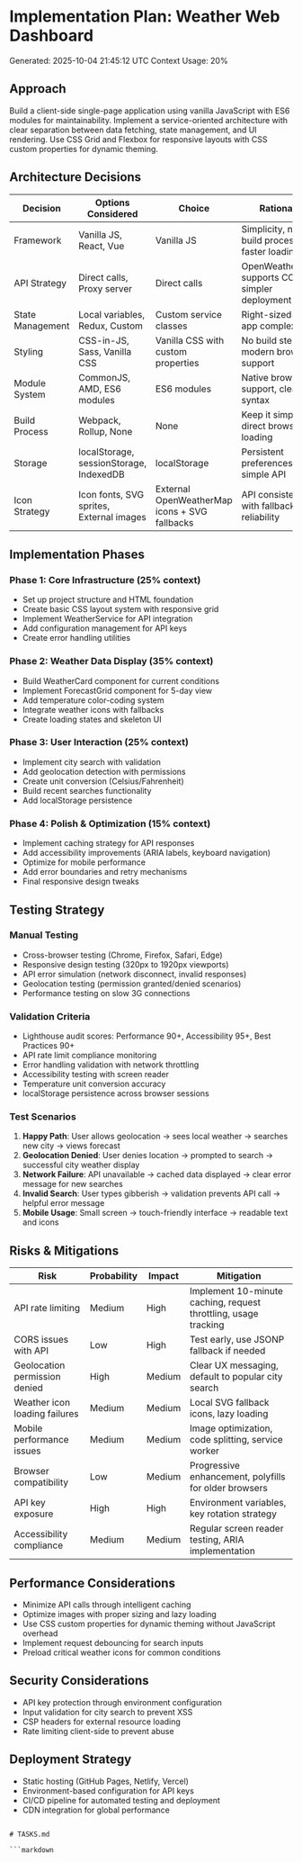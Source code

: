 # Implementation Plan: Weather Web Dashboard
Generated: 2025-10-04 21:45:12 UTC
Context Usage: 20%

## Approach
Build a client-side single-page application using vanilla JavaScript with ES6 modules for maintainability. Implement a service-oriented architecture with clear separation between data fetching, state management, and UI rendering. Use CSS Grid and Flexbox for responsive layouts with CSS custom properties for dynamic theming.

## Architecture Decisions

| Decision | Options Considered | Choice | Rationale |
|----------|-------------------|---------|-----------|
| Framework | Vanilla JS, React, Vue | Vanilla JS | Simplicity, no build process, faster loading |
| API Strategy | Direct calls, Proxy server | Direct calls | OpenWeatherMap supports CORS, simpler deployment |
| State Management | Local variables, Redux, Custom | Custom service classes | Right-sized for app complexity |
| Styling | CSS-in-JS, Sass, Vanilla CSS | Vanilla CSS with custom properties | No build step, modern browser support |
| Module System | CommonJS, AMD, ES6 modules | ES6 modules | Native browser support, clean syntax |
| Build Process | Webpack, Rollup, None | None | Keep it simple, direct browser loading |
| Storage | localStorage, sessionStorage, IndexedDB | localStorage | Persistent preferences, simple API |
| Icon Strategy | Icon fonts, SVG sprites, External images | External OpenWeatherMap icons + SVG fallbacks | API consistency with fallback reliability |

## Implementation Phases

### Phase 1: Core Infrastructure (25% context)
- Set up project structure and HTML foundation
- Create basic CSS layout system with responsive grid
- Implement WeatherService for API integration
- Add configuration management for API keys
- Create error handling utilities

### Phase 2: Weather Data Display (35% context)
- Build WeatherCard component for current conditions
- Implement ForecastGrid component for 5-day view
- Add temperature color-coding system
- Integrate weather icons with fallbacks
- Create loading states and skeleton UI

### Phase 3: User Interaction (25% context)
- Implement city search with validation
- Add geolocation detection with permissions
- Create unit conversion (Celsius/Fahrenheit)
- Build recent searches functionality
- Add localStorage persistence

### Phase 4: Polish & Optimization (15% context)
- Implement caching strategy for API responses
- Add accessibility improvements (ARIA labels, keyboard navigation)
- Optimize for mobile performance
- Add error boundaries and retry mechanisms
- Final responsive design tweaks

## Testing Strategy

### Manual Testing
- Cross-browser testing (Chrome, Firefox, Safari, Edge)
- Responsive design testing (320px to 1920px viewports)
- API error simulation (network disconnect, invalid responses)
- Geolocation testing (permission granted/denied scenarios)
- Performance testing on slow 3G connections

### Validation Criteria
- Lighthouse audit scores: Performance 90+, Accessibility 95+, Best Practices 90+
- API rate limit compliance monitoring
- Error handling validation with network throttling
- Accessibility testing with screen reader
- Temperature unit conversion accuracy
- localStorage persistence across browser sessions

### Test Scenarios
1. **Happy Path**: User allows geolocation → sees local weather → searches new city → views forecast
2. **Geolocation Denied**: User denies location → prompted to search → successful city weather display
3. **Network Failure**: API unavailable → cached data displayed → clear error message for new searches
4. **Invalid Search**: User types gibberish → validation prevents API call → helpful error message
5. **Mobile Usage**: Small screen → touch-friendly interface → readable text and icons

## Risks & Mitigations

| Risk | Probability | Impact | Mitigation |
|------|------------|---------|------------|
| API rate limiting | Medium | High | Implement 10-minute caching, request throttling, usage tracking |
| CORS issues with API | Low | High | Test early, use JSONP fallback if needed |
| Geolocation permission denied | High | Medium | Clear UX messaging, default to popular city search |
| Weather icon loading failures | Medium | Medium | Local SVG fallback icons, lazy loading |
| Mobile performance issues | Medium | Medium | Image optimization, code splitting, service worker |
| Browser compatibility | Low | Medium | Progressive enhancement, polyfills for older browsers |
| API key exposure | High | High | Environment variables, key rotation strategy |
| Accessibility compliance | Medium | Medium | Regular screen reader testing, ARIA implementation |

## Performance Considerations
- Minimize API calls through intelligent caching
- Optimize images with proper sizing and lazy loading
- Use CSS custom properties for dynamic theming without JavaScript overhead
- Implement request debouncing for search inputs
- Preload critical weather icons for common conditions

## Security Considerations
- API key protection through environment configuration
- Input validation for city search to prevent XSS
- CSP headers for external resource loading
- Rate limiting client-side to prevent abuse

## Deployment Strategy
- Static hosting (GitHub Pages, Netlify, Vercel)
- Environment-based configuration for API keys
- CI/CD pipeline for automated testing and deployment
- CDN integration for global performance
```

# TASKS.md

```markdown
